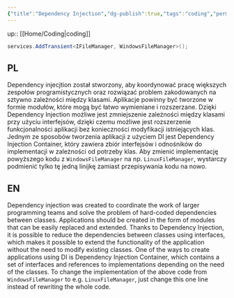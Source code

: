 ```yaml
---
{"title":"Dependency Injection","dg-publish":true,"tags":"coding","permalink":"/coding/dependency-injection/","dgPassFrontmatter":true}
---
```


up:: [[Home/Coding\|coding]]

```cs
services.AddTransient<IFileManager, WindowsFileManager>();
```

## PL

Dependency injecjtion został stworzony, aby koordynować pracę większych zespołów programistycznych oraz rozwiązać problem zakodowanych na sztywno zależności między klasami. Aplikacje powinny być tworzone w formie modułów, które mogą być łatwo wymieniane i rozszerzane. Dzięki Dependency Injection możliwe jest zmniejszenie zależności między klasami przy użyciu interfejsów, dzięki czemu możliwe jest rozszerzenie funkcjonalności aplikacji bez konieczności modyfikacji istniejących klas. Jednym ze sposobów tworzenia aplikacji z użyciem DI jest Dependency Injection Container, który zawiera zbiór interfejsów i odnośników do implementacji w zależności od potrzeby klas.
Aby zmienić implementację powyższego kodu z `WindowsFileManager` na np. `LinuxFileManager`, wystarczy podmienić tylko tę jedną linijkę zamiast przepisywania kodu na nowo.

## EN

Dependency injection was created to coordinate the work of larger programming teams and solve the problem of hard-coded dependencies between classes. Applications should be created in the form of modules that can be easily replaced and extended. Thanks to Dependency Injection, it is possible to reduce the dependencies between classes using interfaces, which makes it possible to extend the functionality of the application without the need to modify existing classes. One of the ways to create applications using DI is Dependency Injection Container, which contains a set of interfaces and references to implementations depending on the need of the classes.
To change the implementation of the above code from `WindowsFileManager` to e.g. `LinuxFileManager`, just change this one line instead of rewriting the whole code.
